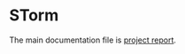 
# STorm

The main documentation file is [project report](./doc/PBL_Team_s__STorm__MAIN_report.pdf).